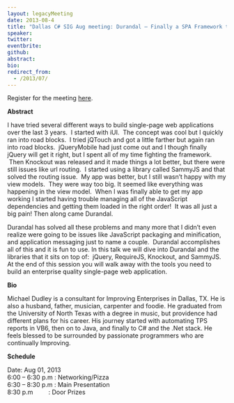 ```yaml
---
layout: legacyMeeting
date: 2013-08-4
title: "Dallas C# SIG Aug meeting: Durandal – Finally a SPA Framework that Works!"
speaker:
twitter:
eventbrite:
github:
abstract:
bio:
redirect_from:
  - /2013/07/
---
```


<p>Register for the meeting <a href="https://sigaug.eventbrite.com/">here</a>.</p>
<p><strong><strong>Abstract</strong></strong></p>
<p>I have tried several different ways to build single-page web applications over the last 3 years.&nbsp; I started with iUI.&nbsp; The concept was cool but I quickly ran into road blocks.&nbsp; I tried jQTouch and got a little farther but again ran into road blocks.&nbsp; jQueryMobile had just come out and I though finally jQuery will get it right, but I spent all of my time fighting the framework. &nbsp;Then Knockout was released and it made things a lot better, but there were still issues like url routing.&nbsp; I started using a library called SammyJS and that solved the routing issue.&nbsp; My app was better, but I still wasn&#8217;t happy with my view models. &nbsp;They were way too big. It seemed like everything was happening in the view model.&nbsp; When I was finally able to get my app working I started having trouble managing all of the JavaScript dependencies and getting them loaded in the right order!&nbsp; It was all just a big pain! Then along came Durandal.</p>
<p>Durandal has solved all these problems and many more that I didn&#8217;t even realize were going to be issues like JavaScript packaging and minification, and application messaging just to name a couple.&nbsp; Durandal accomplishes all of this and it is fun to use. In this talk we will dive into Durandal and the libraries that it sits on top of:&nbsp; jQuery, RequireJS, Knockout, and SammyJS.&nbsp; At the end of this session you will walk away with the tools you need to build an enterprise quality single-page web application.</p>
<p><strong>Bio</strong></p>
<p>Michael Dudley is a consultant for Improving Enterprises in Dallas, TX. He is also a husband, father, musician, carpenter and foodie. He graduated from the University of North Texas with a degree in music, but providence had different plans for his career. His journey started with automating TPS reports in VB6, then on to Java, and finally to C# and the .Net stack. He feels blessed to be surrounded by passionate programmers who are continually Improving.</p>
<p><strong>Schedule</strong></p>
<p>Date: Aug 01, 2013<br />
6:00 &#8211; 6:30 p.m : Networking/Pizza<br />
6:30 &#8211; 8:30 p.m : Main Presentation<br />
8:30 p.m &nbsp; &nbsp; &nbsp; &nbsp; : Door Prizes</p>

